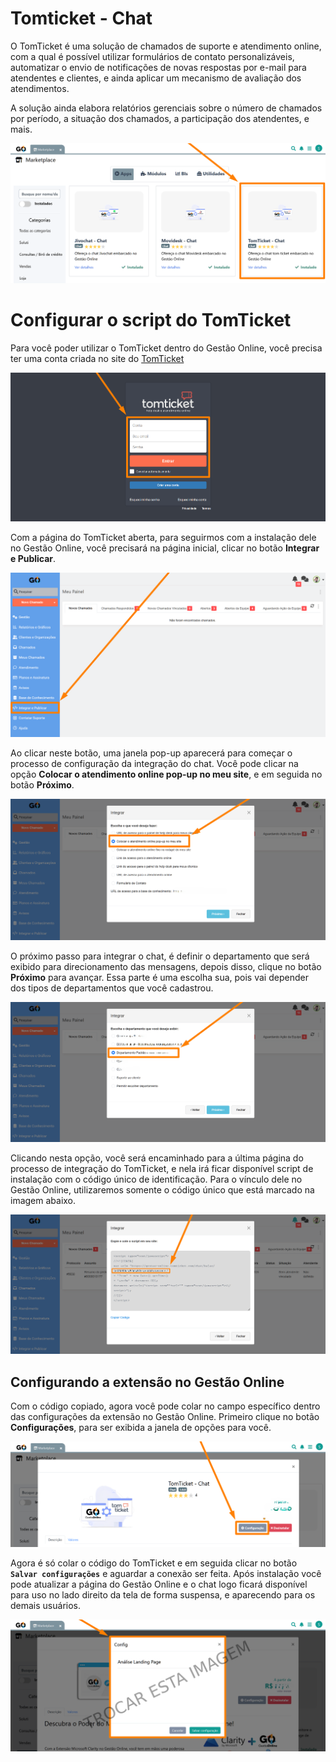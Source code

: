 # Tomticket - Chat

O TomTicket é uma solução de chamados de suporte e atendimento online, com a qual é possível utilizar formulários de contato personalizáveis, automatizar o envio de notificações de novas respostas por e-mail para atendentes e clientes, e ainda aplicar um mecanismo de avaliação dos atendimentos. 

A solução ainda elabora relatórios gerenciais sobre o número de chamados por período, a situação dos chamados, a participação dos atendentes, e mais.

![](https://github.com/Gestao-Online/public-docs/blob/dc24b4a93caa5a495604194a5fa5474a70028972/erp-v2/assets/marketplace/tomticket_chat/extensao_tomticket_chat_01.png?raw=true)

# Configurar o script do TomTicket

Para você poder utilizar o TomTicket dentro do Gestão Online, você precisa ter uma conta criada no site do [TomTicket](https://app.jivosite.com/login)

![](https://github.com/Gestao-Online/public-docs/blob/dc24b4a93caa5a495604194a5fa5474a70028972/erp-v2/assets/marketplace/tomticket_chat/extensao_tomticket_chat_02.png?raw=true)

Com a página do TomTicket aberta, para seguirmos com a instalação dele no Gestão Online, você precisará na página inicial, clicar no botão **Integrar e Publicar**.

![](https://github.com/Gestao-Online/public-docs/blob/dc24b4a93caa5a495604194a5fa5474a70028972/erp-v2/assets/marketplace/tomticket_chat/extensao_tomticket_chat_03.png?raw=true)

Ao clicar neste botão, uma janela pop-up aparecerá para começar o processo de configuração da integração do chat. Você pode clicar na opção **Colocar o atendimento online pop-up no meu site**, e em seguida no botão **Próximo**.

![](https://github.com/Gestao-Online/public-docs/blob/dc24b4a93caa5a495604194a5fa5474a70028972/erp-v2/assets/marketplace/tomticket_chat/extensao_tomticket_chat_04.png?raw=true)

O próximo passo para integrar o chat, é definir o departamento que será exibido para direcionamento das mensagens, depois disso, clique no botão **Próximo** para avançar. Essa parte é uma escolha sua, pois vai depender dos tipos de departamentos que você cadastrou.

![](https://github.com/Gestao-Online/public-docs/blob/dc24b4a93caa5a495604194a5fa5474a70028972/erp-v2/assets/marketplace/tomticket_chat/extensao_tomticket_chat_05.png?raw=true)

Clicando nesta opção, você será encaminhado para a última página do processo de integração do TomTicket, e nela irá ficar disponível script de instalação com o código único de identificação. Para o vínculo dele no Gestão Online, utilizaremos somente o código único que está marcado na imagem abaixo.

![](https://github.com/Gestao-Online/public-docs/blob/dc24b4a93caa5a495604194a5fa5474a70028972/erp-v2/assets/marketplace/tomticket_chat/extensao_tomticket_chat_06.png?raw=true)

## Configurando a extensão no Gestão Online

Com o código copiado, agora você pode colar no campo específico dentro das configurações da extensão no Gestão Online. Primeiro clique no botão **Configurações**, para ser exibida a janela de opções para você.

![](https://github.com/Gestao-Online/public-docs/blob/dc24b4a93caa5a495604194a5fa5474a70028972/erp-v2/assets/marketplace/tomticket_chat/extensao_tomticket_chat_07.png?raw=true)

Agora é só colar o código do TomTicket e em seguida clicar no botão **`Salvar configurações`** e aguardar a conexão ser feita. Após instalação você pode atualizar a página do Gestão Online e o chat logo ficará disponível para uso no lado direito da tela de forma suspensa, e aparecendo para os demais usuários.

![](https://github.com/Gestao-Online/public-docs/blob/98b0725276398cdddc6226354d56b427d2ce8fc1/erp-v2/assets/marketplace/clarity_loja/extensao_clarity_loja_06.png?raw=true)